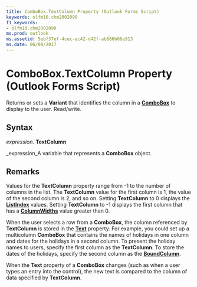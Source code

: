 ```yaml
---
title: ComboBox.TextColumn Property (Outlook Forms Script)
keywords: olfm10.chm2002090
f1_keywords:
- olfm10.chm2002090
ms.prod: outlook
ms.assetid: 5ebf37ef-4cec-ec42-d42f-ab886b86e913
ms.date: 06/08/2017
---
```



# ComboBox.TextColumn Property (Outlook Forms Script)

Returns or sets a **Variant** that identifies the column in a **[ComboBox](combobox-object-outlook-forms-script.md)** to display to the user. Read/write.


## Syntax

 _expression_. **TextColumn**

 _expression_A variable that represents a **ComboBox** object.


## Remarks

Values for the **TextColumn** property range from -1 to the number of columns in the list. The **TextColumn** value for the first column is 1, the value of the second column is 2, and so on. Setting **TextColumn** to 0 displays the **[ListIndex](combobox-listindex-property-outlook-forms-script.md)** values. Setting **TextColumn** to -1 displays the first column that has a **[ColumnWidths](combobox-columnwidths-property-outlook-forms-script.md)** value greater than 0.

When the user selects a row from a **ComboBox**, the column referenced by **TextColumn** is stored in the **[Text](combobox-text-property-outlook-forms-script.md)** property. For example, you could set up a multicolumn **ComboBox** that contains the names of holidays in one column and dates for the holidays in a second column. To present the holiday names to users, specify the first column as the **TextColumn**. To store the dates of the holidays, specify the second column as the **[BoundColumn](combobox-boundcolumn-property-outlook-forms-script.md)**.

When the **Text** property of a **ComboBox** changes (such as when a user types an entry into the control), the new text is compared to the column of data specified by **TextColumn**.


